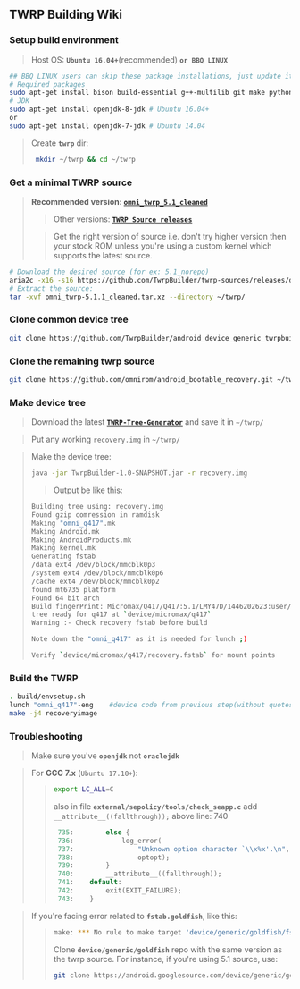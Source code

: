 ## TWRP Building Wiki

### Setup build environment
> Host OS: **`Ubuntu 16.04+`**(recommended) **` or BBQ LINUX `**
```bash
## BBQ LINUX users can skip these package installations, just update it by -> sudo pacman -Suy <-
# Required packages
sudo apt-get install bison build-essential g++-multilib git make python zip
# JDK
sudo apt-get install openjdk-8-jdk # Ubuntu 16.04+
or
sudo apt-get install openjdk-7-jdk # Ubuntu 14.04
```
> Create **`twrp`** dir:
> ```bash
>  mkdir ~/twrp && cd ~/twrp
>  ```

### Get a minimal TWRP source
> **Recommended version: [`omni_twrp_5.1_cleaned`](https://github.com/TwrpBuilder/twrp-sources/releases/download/omni_twrp-5.1.1-cleaned/omni_twrp-5.1.1_cleaned.tar.xz)**
>
>> Other versions: [**`TWRP Source releases`**](https://github.com/TwrpBuilder/twrp-sources/releases)
>
>> Get the right version of source i.e. don't try higher version then your stock ROM unless you're using a custom kernel which supports the latest source.

```bash
# Download the desired source (for ex: 5.1_norepo)
aria2c -x16 -s16 https://github.com/TwrpBuilder/twrp-sources/releases/download/omni_twrp-5.1.1-cleaned/omni_twrp-5.1.1_cleaned.tar.xz
# Extract the source:
tar -xvf omni_twrp-5.1.1_cleaned.tar.xz --directory ~/twrp/
```
### Clone common device tree
```bash
git clone https://github.com/TwrpBuilder/android_device_generic_twrpbuilder.git ~/twrp/device/generic/twrpbuilder
```
### Clone the remaining twrp source
```bash
git clone https://github.com/omnirom/android_bootable_recovery.git ~/twrp/bootable/recovery --depth=1
```
### Make device tree
>Download the latest [**`TWRP-Tree-Generator`**](https://github.com/TwrpBuilder/twrpbuilder_tree_generator/releases/latest) and save it in `~/twrp/`

> Put any working `recovery.img` in `~/twrp/`

> Make the device tree:
>```bash
>java -jar TwrpBuilder-1.0-SNAPSHOT.jar -r recovery.img
>```
>> Output be like this:
>```bash
>Building tree using: recovery.img
>Found gzip comression in ramdisk
>Making "omni_q417".mk
>Making Android.mk
>Making AndroidProducts.mk
>Making kernel.mk
>Generating fstab
>/data ext4 /dev/block/mmcblk0p3
>/system ext4 /dev/block/mmcblk0p6
>/cache ext4 /dev/block/mmcblk0p2
>found mt6735 platform
>Found 64 bit arch
>Build fingerPrint: Micromax/Q417/Q417:5.1/LMY47D/1446202623:user/release-keys
>tree ready for q417 at `device/micromax/q417`
>Warning :- Check recovery fstab before build
>```
>```bash
>Note down the "omni_q417" as it is needed for lunch ;)
>```
>```bash
> Verify `device/micromax/q417/recovery.fstab` for mount points
>```
### Build the TWRP
```bash
. build/envsetup.sh
lunch "omni_q417"-eng    #device code from previous step(without quotes)
make -j4 recoveryimage
```
### Troubleshooting
> Make sure you've **`openjdk`** not **`oraclejdk`**

> For **GCC 7.x** (`Ubuntu 17.10+`):
>> ```bash
>>export LC_ALL=C
>>```
>> also in file **`external/sepolicy/tools/check_seapp.c`**
>>add `__attribute__((fallthrough));` above line: 740
>>```C
>>	735:		else {
>>	736:	  		log_error(
>>	737:				"Unknown option character `\\x%x'.\n",
>>	738:				optopt);
>>	739: 		}
>>	740:		__attribute__((fallthrough));
>>	741:	default:
>>	742:		exit(EXIT_FAILURE);
>>	743:	}

> If you're facing error related to **`fstab.goldfish`**, like this: 
>>```bash
>>make: *** No rule to make target 'device/generic/goldfish/fstab.goldfish', needed by ..... Stop.
>>```
>> Clone **`device/generic/goldfish`** repo with the same version as the twrp source.
For instance, if you're using 5.1 source, use:
>>```bash
>>git clone https://android.googlesource.com/device/generic/goldfish -b android-5.1.1_r28 device/generic/goldfish
>>```